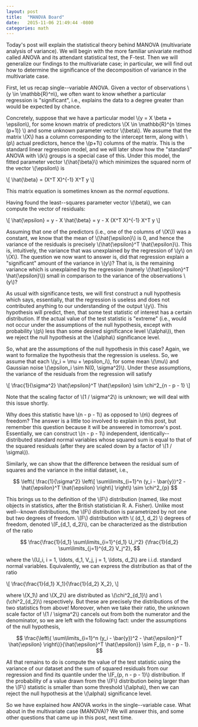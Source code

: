 ```yaml
---
layout: post
title:  "MANOVA Board"
date:   2015-11-06 21:49:44 -0800
categories: math
---
```


Today's post will explain the statistical theory behind MANOVA (multivariate
analysis of variance). We will begin with the more familiar univariate method
called ANOVA and its attendant statistical test, the F-test. Then we will
generalize our findings to the multivariate case; in particular, we will
find out how to determine the significance of the decomposition of variance
in the multivariate case.

First, let us recap single--variable ANOVA. Given a vector of observations
\\(y \in \mathbb{R}^n\\), we often want to know whether a particular regression
is "significant", i.e., explains the data to a degree greater than would be
expected by chance.

Concretely, suppose that we have a particular model \\(y = X \beta + \epsilon\\),
for some known matrix of predictors \\(X \in \mathbb{R}^{n \times (p+1)} \\)
and some unknown parameter vector \\(\beta\\). We assume that the matrix \\(X\\)
has a column corresponding to the intercept term, along with \\(p\\) actual predictors,
hence the \\(p+1\\) columns of the matrix. This is the standard linear regression
model, and we will later show how the "standard" ANOVA with \\(k\\) groups is a
special case of this. Under this model, the fitted parameter vector \\(\hat{\beta}\\)
which minimizes the squared norm of the vector \\(\epsilon\\)
is

\\[ \hat{\beta} = (X^T X)^{-1} X^T y \\]

This matrix equation is sometimes known as the *normal equations*.

Having found the least--squares parameter vector \\(\beta\\), we can compute
the vector of residuals:

\\[ \hat{\epsilon} = y - X \hat{\beta} = y - X (X^T X)^{-1} X^T y \\]

Assuming that one of the predictors (i.e., one of the columns of \\(X\\)) was a
constant, we know that the mean of \\(\hat{\epsilon}\\) is 0, and hence the
variance of the residuals is precisely \\(\hat{\epsilon}^T \hat{\epsilon}\\).
This is, intuitively, the variance that was unexplained by the regression of
\\(y\\) on \\(X\\). The question we now want to answer is, did that regression
explain a "significant" amount of the variance in \\(y\\)?  That is, is the
remaining variance which is unexplained by the regression (namely
\\(\hat{\epsilon}^T \hat{\epsilon}\\)) small in comparison to the variance of
the observations \\(y\\)?

As usual with significance tests, we will first construct a null hypothesis
which says, essentially, that the regression is useless and does not contributed
anything to our understanding of the output \\(y\\). This hypothesis will
predict, then, that some test statistic of interest has a certain distribution.
If the actual value of the test statistic is "extreme" (i.e., would not
occur under the assumptions of the null hypothesis, except with probability
\\(p\\) less than some desired significance level \\(\alpha\\)), then we reject the null hypothesis
at the \\(\alpha\\) significance level.

So, what are the assumptions of the null hypothesis in this case? Again, we want
to formalize the hypothesis that the regression is useless. So, we assume that
each \\(y_i = \mu + \epsilon_i\\), for some mean \\(\mu\\) and Gaussian noise
\\(\epsilon_i \sim N(0, \sigma^2)\\). Under these assumptions, the variance
of the residuals from the regression will satisfy

\\[ \frac{1}{\sigma^2} \hat{\epsilon}^T \hat{\epsilon} \sim \chi^2_{n - p - 1} \\]

Note that the scaling factor of \\(1 / \sigma^2\\) is unknown; we will deal
with this issue shortly.

Why does this statistic have \\(n - p - 1\\) as opposed to \\(n\\) degrees of
freedom? The answer is a little too involved to explain in this post, but
remember this question because it will be answered in tomorrow's post.
Essentially, we can construct \\(n - p - 1\\) independent,
identically--distributed standard normal variables whose squared sum is equal
to that of the squared residuals (after they are scaled down by a factor of
\\(1 / \sigma\\)).

Similarly, we can show that the difference between the residual sum of squares
and the variance in the initial dataset, i.e.,

$$ \left\( \frac{1}{\sigma^2} \left\[ \sum\limits_{i=1}^n (y_i - \bar{y})^2 - \hat{\epsilon}^T \hat{\epsilon} \right\] \right\) \sim \chi^2_{p} $$

This brings us to the definition of the \\(F\\) distribution (named, like most
objects in statistics, after the British statistician R. A. Fisher).  Unlike
most well--known distributions, the \\(F\\) distribution is parametrized by not
one but two degrees of freedom.  \\(F\\) distribution with \\( (d_1, d_2) \\)
degrees of freedom, denoted \\(F_{d_1, d_2}\\), can be characterized as the
distribution of the ratio

$$ \frac{\frac{1}{d_1} \sum\limits_{i=1}^{d_1} U_i^2} {\frac{1}{d_2} \sum\limits_{j=1}^{d_2} V_j^2}, $$

where the \\(U_i, i = 1, \ldots, d_1, V_j, j = 1, \ldots, d_2\\) are i.i.d.
standard normal variables. Equivalently, we can express the distribution as
that of the ratio

\\[ \frac{\frac{1}{d_1} X_1}{\frac{1}{d_2} X_2}, \\]

where \\(X_1\\) and \\(X_2\\) are distributed as \\(\chi^2_{d_1}\\) and
\\(\chi^2_{d_2}\\) respectively.  But these are precisely the distributions of
the two statistics from above! Moreover, when we take their ratio, the unknown
scale factor of \\(1 / \sigma^2\\) cancels out from both the numerator and the
denominator, so we are left with the following fact: under the assumptions of
the null hypothesis,

$$ \frac{\left\( \sum\limits_{i=1}^n (y_i - \bar{y})^2 - \hat{\epsilon}^T \hat{\epsilon} \right\)}{\hat{\epsilon}^T \hat{\epsilon}} \sim F_{p, n - p - 1}. $$

All that remains to do is compute the value of the test statistic using the
variance of our dataset and the sum of squared residuals from our regression
and find its quantile under the \\(F_{p, n - p - 1}\\) distribution. If the
probability of a value drawn from the \\(F\\) distribution being larger than
the \\(F\\) statistic is smaller than some threshold \\(\alpha\\), then we can
reject the null hypothesis at the \\(\alpha\\) significance level.

So we have explained how ANOVA works in the single--variable case. What about
in the multivariate case (MANOVA)? We will answer this, and some other questions
that came up in this post, next time.

